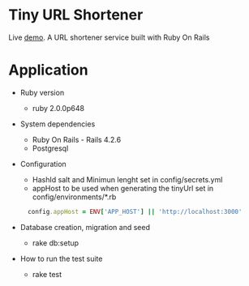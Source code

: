 # Tiny URL Shortener

Live [demo](https://scenic-hawaii-volcanoes-39639.herokuapp.com/). A URL shortener service built with Ruby On Rails

# Application

* Ruby version
  * ruby 2.0.0p648

* System dependencies
  * Ruby On Rails - Rails 4.2.6
  * Postgresql

* Configuration
  * HashId salt and Minimun lenght set in config/secrets.yml
  * appHost to be used when generating the tinyUrl set in config/environments/*.rb 
  ```ruby
    config.appHost = ENV['APP_HOST'] || 'http://localhost:3000'
  ```
* Database creation, migration and seed
  * rake db:setup

* How to run the test suite
  * rake test

